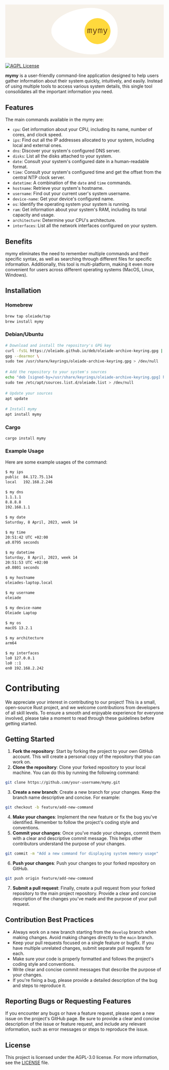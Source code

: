 ![mymy logo](logo.png)

[![AGPL License](https://img.shields.io/badge/license-AGPL-blue.svg)](http://www.gnu.org/licenses/agpl-3.0)

**mymy** is a user-friendly command-line application designed to help users gather information about their system quickly, intuitively, and easily. Instead of using multiple tools to access various system details, this single tool consolidates all the important information you need.

## Features

The main commands available in the mymy are:
- `cpu`: Get information about your CPU, including its name, number of cores, and clock speed.
- `ips`: Find out all the IP addresses allocated to your system, including local and external ones.
- `dns`: Discover your system's configured DNS server.
- `disks`: List all the disks attached to your system.
- `date`: Consult your system's configured date in a human-readable format.
- `time`: Consult your system's configured time and get the offset from the central NTP clock server.
- `datetime`: A combination of the `date` and `time` commands.
- `hostname`: Retrieve your system's hostname.
- `username`: Find out your current user's system username.
- `device-name`: Get your device's configured name.
- `os`: Identify the operating system your system is running.
- `ram`: Get information about your system's RAM, including its total capacity and usage.
- `architecture`: Determine your CPU's architecture.
- `interfaces`: List all the network interfaces configured on your system.

## Benefits

mymy eliminates the need to remember multiple commands and their specific syntax, as well as searching through different files for specific information. Additionally, this tool is multi-platform, making it even more convenient for users across different operating systems (MacOS, Linux, Windows).

## Installation

### Homebrew

```bash
brew tap oleiade/tap
brew install mymy
```

### Debian/Ubuntu

```bash
# Download and install the repository's GPG key
curl -fsSL https://oleiade.github.io/deb/oleiade-archive-keyring.gpg | \
gpg --dearmor \
sudo tee /usr/share/keyrings/oleiade-archive-keyring.gpg > /dev/null

# Add the repository to your system's sources
echo "deb [signed-by=/usr/share/keyrings/oleiade-archive-keyring.gpg] https://oleiade.github.io/deb stable main" \
sudo tee /etc/apt/sources.list.d/oleiade.list > /dev/null

# Update your sources
apt update

# Install mymy
apt install mymy
```

### Cargo

```fish
cargo install mymy
```

### Example Usage

Here are some example usages of the command:

```fish
$ my ips
public	84.172.75.134
local	192.168.2.246

$ my dns
1.1.1.1
8.8.8.8
192.168.1.1

$ my date
Saturday, 8 April, 2023, week 14

$ my time
20:51:42 UTC +02:00
±0.0795 seconds

$ my datetime
Saturday, 8 April, 2023, week 14
20:51:53 UTC +02:00
±0.0801 seconds

$ my hostname
oleiades-laptop.local

$ my username
oleiade

$ my device-name
Oleiade Laptop

$ my os
macOS 13.2.1

$ my architecture
arm64

$ my interfaces
lo0 127.0.0.1
lo0 ::1
en0 192.168.2.242
```

# Contributing

We appreciate your interest in contributing to our project! This is a small, open-source Rust project, and we welcome contributions from developers of all skill levels. To ensure a smooth and enjoyable experience for everyone involved, please take a moment to read through these guidelines before getting started.

## Getting Started

1. **Fork the repository**: Start by forking the project to your own GitHub account. This will create a personal copy of the repository that you can work on.
2. **Clone the repository**: Clone your forked repository to your local machine. You can do this by running the following command:
```bash
git clone https://github.com/your-username/mymy.git
```
3. **Create a new branch**: Create a new branch for your changes. Keep the branch name descriptive and concise. For example:
```bash
git checkout -b feature/add-new-command
```
4. **Make your changes**: Implement the new feature or fix the bug you've identified. Remember to follow the project's coding style and conventions.
5. **Commit your changes**: Once you've made your changes, commit them with a clear and descriptive commit message. This helps other contributors understand the purpose of your changes.
```bash
git commit -m "Add a new command for displaying system memory usage"
```
6. **Push your changes**: Push your changes to your forked repository on GitHub.
```bash
git push origin feature/add-new-command
```
7. **Submit a pull request**: Finally, create a pull request from your forked repository to the main project repository. Provide a clear and concise description of the changes you've made and the purpose of your pull request.

## Contribution Best Practices

- Always work on a new branch starting from the `develop` branch when making changes. Avoid making changes directly to the `main` branch.
- Keep your pull requests focused on a single feature or bugfix. If you have multiple unrelated changes, submit separate pull requests for each.
- Make sure your code is properly formatted and follows the project's coding style and conventions.
- Write clear and concise commit messages that describe the purpose of your changes.
- If you're fixing a bug, please provide a detailed description of the bug and steps to reproduce it.

## Reporting Bugs or Requesting Features

If you encounter any bugs or have a feature request, please open a new issue on the project's GitHub page. Be sure to provide a clear and concise description of the issue or feature request, and include any relevant information, such as error messages or steps to reproduce the issue.

## License

This project is licensed under the AGPL-3.0 license. For more information, see the [LICENSE](LICENSE) file.
